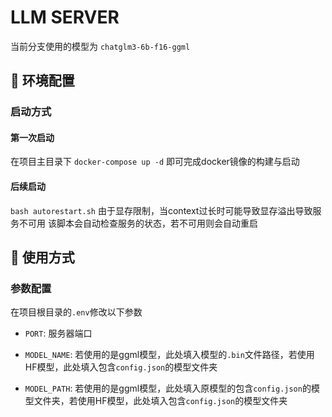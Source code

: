 # LLM SERVER

当前分支使用的模型为
`chatglm3-6b-f16-ggml`

## 🐳 环境配置

### 启动方式

#### 第一次启动
在项目主目录下
`docker-compose up -d`
即可完成docker镜像的构建与启动

#### 后续启动
`bash autorestart.sh`
由于显存限制，当context过长时可能导致显存溢出导致服务不可用
该脚本会自动检查服务的状态，若不可用则会自动重启



## 🤖 使用方式

### 参数配置

在项目根目录的`.env`修改以下参数

+ `PORT`: 服务器端口

+ `MODEL_NAME`: 若使用的是ggml模型，此处填入模型的`.bin`文件路径，若使用HF模型，此处填入包含`config.json`的模型文件夹

+ `MODEL_PATH`: 若使用的是ggml模型，此处填入原模型的包含`config.json`的模型文件夹，若使用HF模型，此处填入包含`config.json`的模型文件夹
